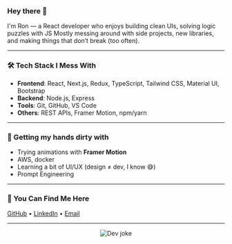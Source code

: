 ### Hey there 👋

I'm Ron — a React developer who enjoys building clean UIs, solving logic puzzles with JS
Mostly messing around with side projects, new libraries, and making things that don’t break (too often).

---

### 🛠️ Tech Stack I Mess With

- **Frontend**: React, Next.js, Redux, TypeScript, Tailwind CSS, Material UI, Bootstrap
- **Backend**: Node.js, Express
- **Tools**: Git, GitHub, VS Code
- **Others**: REST APIs, Framer Motion, npm/yarn

---

### 🧪 Getting my hands dirty with

- Trying animations with **Framer Motion**
- AWS, docker
- Learning a bit of UI/UX (design ≠ dev, I know 😅)
- Prompt Engineering

---

### 🔗 You Can Find Me Here

[GitHub](https://github.com/Skywalker9248) • [LinkedIn](https://www.linkedin.com/in/ron-sunny) • [Email](ronsunny19@example.com)

---

<!-- fun little addon -->
<p align="center">
  <img src="https://readme-jokes.vercel.app/api?hideBorder&bgColor=%230d1117&textColor=%23fff" alt="Dev joke" />
</p>
